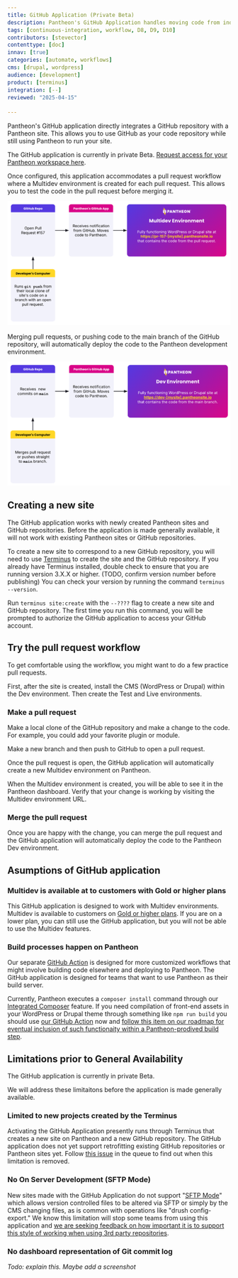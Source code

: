 ```yaml
---
title: GitHub Application (Private Beta)
description: Pantheon's GitHub Application handles moving code from individual GitHub repositories to individual Pantheon sites.
tags: [continuous-integration, workflow, D8, D9, D10]
contributors: [stevector]
contenttype: [doc]
innav: [true]
categories: [automate, workflows]
cms: [drupal, wordpress]
audience: [development]
product: [terminus]
integration: [--]
reviewed: "2025-04-15"

---
```


Pantheon's GitHub application directly integrates a GitHub repository with a Pantheon site.
This allows you to use GitHub as your code repository while still using Pantheon to run your site.

The GitHub application is currently in private Beta. [Request access for your Pantheon workspace here](https://docs.google.com/forms/d/e/1FAIpQLSf0vYrRbPQBxR-hT8kGJ4bEdYPtpkTtfDvPM89xD2dNZeqLqA/viewform).

Once configured, this application accommodates a pull request workflow where a Multidev environment is created for each pull request. This allows you to test the code in the pull request before merging it.

![Deploying a PR to a Pantheon Multidev](../images/github-app/diagram--deploying-pr.png)

Merging pull requests, or pushing code to the main branch of the GitHub repository, will automatically deploy the code to the Pantheon development environment.

![Deploying main to Pantheon](../images/github-app/diagram--deploying-main.png)


## Creating a new site

The GitHub application works with newly created Pantheon sites and GitHub repositories.
Before the application is made generally available, it will not work with existing Pantheon sites or GitHub repositories.

To create a new site to correspond to a new GitHub repository, you will need to use [Terminus](https://pantheon.io/docs/terminus) to create the site and the GitHub repository.
If you already have Terminus installed, double check to ensure that you are running version 3.X.X or higher. (TODO, confirm version number before publishing)
You can check your version by running the command `terminus --version`.

Run `terminus site:create` with the `--????` flag to create a new site and GitHub repository.
The first time you run this command, you will be prompted to authorize the GitHub application to access your GitHub account.

## Try the pull request workflow

To get comfortable using the workflow, you might want to do a few practice pull requests.

First, after the site is created, install the CMS (WordPress or Drupal) within the Dev environment.
Then create the Test and Live environments.

### Make a pull request

Make a local clone of the GitHub repository and make a change to the code.
For example, you could add your favorite plugin or module.

Make a new branch and then push to GitHub to open a pull request.

Once the pull request is open, the GitHub application will automatically create a new Multidev environment on Pantheon.

When the Multidev environment is created, you will be able to see it in the Pantheon dashboard.
Verify that your change is working by visiting the Multidev environment URL.

### Merge the pull request

Once you are happy with the change, you can merge the pull request and the GitHub application will automatically deploy the code to the Pantheon Dev environment.

## Asumptions of GitHub application

### Multidev is available at to customers with Gold or higher plans

This GitHub application is designed to work with Multidev environments. Multidev is available to customers on [Gold or higher plans](/guides/multidev). If you are on a lower plan, you can still use the GitHub application, but you will not be able to use the Multidev features.

### Build processes happen on Pantheon

Our separate [GitHub Action](/github-actions) is designed for more customized workflows that might involve building code elsewhere and deploying to Pantheon. The GitHub application is designed for teams that want to use Pantheon as their build server.

Currently, Pantheon executes a `composer install` command through our [Integrated Composer](/guides/integrated-composer) feature.
If you need compilation of front-end assets in your WordPress or Drupal theme through something like `npm run build` you should use [our GitHub Action](https://github.com/pantheon-systems/push-to-pantheon) now and [follow this item on our roadmap for eventual inclusion of such functionaity within a Pantheon-prodived build step](https://pantheon.productboard.com/detail/30103699).

## Limitations prior to General Availability

The GitHub application is currently in private Beta.

We will address these limitaitons before the application is made generally available.

### Limited to new projects created by the Terminus

Activating the GitHub Application presently runs through Terminus that creates a new site on Pantheon and a new GitHub repository. The GitHub application does not yet support retrofitting existing GitHub repositories or Pantheon sites yet.
Follow [this issue](https://github.com/pantheon-systems/terminus/issues/2683) in the queue to find out when this limitation is removed.

### No On Server Development  (SFTP Mode)

New sites made with the GitHub Application do not support "[SFTP Mode](/guides/sftp)" which allows version controlled files to be altered via SFTP or simply by the CMS changing files, as is common with operations like "drush config-export." We know this limitation will stop some teams from using this application and [we are seeking feedback on how important it is to support this style of working when using 3rd party repositories](https://roadmap.pantheon.io/c/115-github-gitlab-and-bitbucket-integration).

### No dashboard representation of Git commit log

_Todo: explain this. Maybe add a screenshot_


